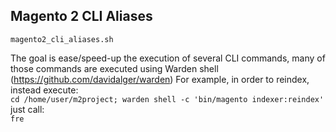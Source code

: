## Magento 2 CLI Aliases

```
magento2_cli_aliases.sh
```

The goal is ease/speed-up the execution of several CLI commands, many of those commands are executed using
Warden shell (https://github.com/davidalger/warden)
For example, in order to reindex, instead execute:\
```cd /home/user/m2project; warden shell -c 'bin/magento indexer:reindex'```\
just call:\
```fre```